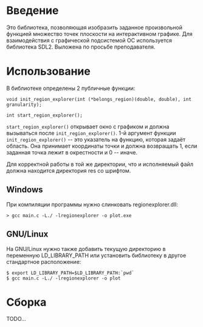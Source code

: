 # Введение

Это библиотека, позволяющая изобразить заданное произвольной функцией
множество точек плоскости на интерактивном графике. Для взаимодействия
с графической подсистемой ОС используется библиотека SDL2. Выложена по
просьбе преподавателя.


# Использование

В библиотеке определены 2 публичные функции:

```
void init_region_explorer(int (*belongs_region)(double, double), int granularity);

int start_region_explorer();
```

`start_region_explorer()` открывает окно с графиком и должна
вызываться после `init_region_explorer()`. 1-й аргумент функции
`init_region_explorer()` -- это указатель на функцию, которая задаёт
область. Она принимает координаты точки и должна возвращать 1, если
заданная точка лежит в окрестности и 0 -- иначе.

Для корректной работы в той же директории, что и исполняемый файл
должна находится директория res со шрифтом.


## Windows

При компиляции программы нужно слинковать regionexplorer.dll:

```
> gcc main.c -L./ -lregionexplorer -o plot.exe
```


## GNU/Linux

На GNU/Linux нужно также добавить текущую директорию в переменную
LD_LIBRARY_PATH или установить библиотеку в другое стандартное
расположение:

```
$ export LD_LIBRARY_PATH=$LD_LIBRARY_PATH:`pwd`
$ gcc main.c -L./ -lregionexplorer -o plot
```


# Сборка

TODO...

